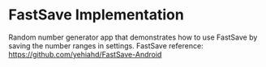 # FastSave Implementation
Random number generator app that demonstrates how to use FastSave by saving the number ranges in settings.
FastSave reference:
https://github.com/yehiahd/FastSave-Android
